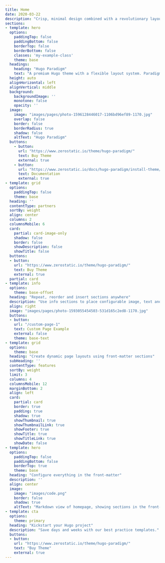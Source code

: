 ```yaml
---
title: Home
date: 2020-03-22
description: "Crisp, minimal design combined with a revolutionary layout system. Paradigm lets you create dynamic layouts using a library of repeatable front-matter sections which can be placed in any order."
sections:
- template: hero
  options:
    paddingTop: false
    paddingBottom: false
    borderTop: false
    borderBottom: false
    classes: 'my-example-class'
    theme: base
  headings:
    heading: "Hugo Paradigm"
    text: "A premium Hugo theme with a flexible layout system. Paradigm let's you create dynamic page using a library of repeatable front-matter sections which can be placed in any order."
  height: auto
  alignHorizontal: left
  alignVertical: middle
  background:
    backgroundImage: ''
    monotone: false
    opacity: ''
  image:
    image: "images/pages/photo-1596128446017-1106bd96ef89-1170.jpg"
    overlap: false
    border: false
    borderRadius: true
    shadow: false
    altText: "Hugo Paradigm"
  buttons:
    - button: 
      url: "https://www.zerostatic.io/theme/hugo-paradigm/"
      text: Buy Theme
      external: true
    - button: 
      url: "https://www.zerostatic.io/docs/hugo-paradigm/install-theme/"
      text: Documentation
      external: true
- template: grid
  options:
    paddingTop: false
    theme: base
  heading: ''
  contentType: partners
  sortBy: weight
  align: center
  columns: 2
  columnsMobile: 6
  card:
    partial: card-image-only
    shadow: false
    border: false
    showDescription: false
    showTitle: false
  buttons:
  - button: 
    url: "https://www.zerostatic.io/theme/hugo-paradigm/"
    text: Buy Theme
    external: true
  partial: card
- template: info
  options:
    theme: base-offset
  heading: "Repeat, reorder and insert sections anywhere"
  description: "Use info sections to place configurable image, text and button blocks. Alternate image alignment or hide the image altogether, it still looks great."
  align: right
  image: "images/pages/photo-1593055454503-531d165c2ed8-1170.jpg"
  buttons:
  - button: 
    url: "/custom-page-1"
    text: Custom Page Example
    external: false
    theme: base-text
- template: grid
  options:
    theme: base
  heading: "Create dynamic page layouts using front-matter sections"
  subHeading: ''
  contentType: features
  sortBy: weight
  limit: 3
  columns: 4
  columnsMobile: 12
  marginBottom: 2
  align: left
  card:
    partial: card
    border: true
    padding: true
    shadow: true
    showThumbnail: true
    showThumbnailLink: true
    showFooter: true
    showTitle: true
    showTitleLink: true
    showDate: false
- template: hero
  options:
    paddingTop: false
    paddingBottom: false
    borderTop: true
    theme: base
  heading: "Configure everything in the front-matter"
  description: ''
  align: center
  image:
    image: "images/code.png"
    border: false
    shadow: true
    altText: "Markdown view of homepage, showing sections in the front-matter"
- template: cta
  options:
    theme: primary
  heading: "Kickstart your Hugo project"
  description: "Save days and weeks with our best practice templates."
  buttons:
  - button: 
    url: "https://www.zerostatic.io/theme/hugo-paradigm/"
    text: "Buy Theme"
    external: true
---
```

